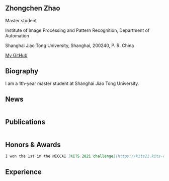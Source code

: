 ## Zhongchen Zhao

Master student

Institute of Image Processing and Pattern Recognition, Department of Automation

Shanghai Jiao Tong University, Shanghai, 200240, P. R. China

[My GitHub](https://github.com/zhongchenzhao)

## Biography

I am a 1th-year master student at Shanghai Jiao Tong University.


## News


```markdown


```


## Publications


```markdown


```

## Honors & Awards


```markdown
I won the 1st in the MICCAI [KITS 2021 challenge](https://kits21.kits-challenge.org/results).

```

## Experience


```markdown


```
